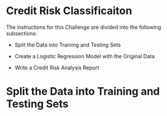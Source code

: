 # Credit Risk Classificaiton

The instructions for this Challenge are divided into the following subsections:

- Split the Data into Training and Testing Sets

- Create a Logistic Regression Model with the Original Data

- Write a Credit Risk Analysis Report

# Split the Data into Training and Testing Sets #


